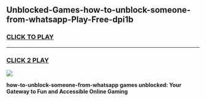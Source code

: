 
## Unblocked-Games-how-to-unblock-someone-from-whatsapp-Play-Free-dpi1b
<h3>
<a href="https://premium76.site?title=how-to-unblock-someone-from-whatsapp&ref=20M">CLICK TO PLAY</a></h3>
<hr>

<h3>
<a href="https://premium76.site?title=how-to-unblock-someone-from-whatsapp&ref=20M">CLICK 2 PLAY</a>
  
</h3>

<a href="https://premium76.site?title=how-to-unblock-someone-from-whatsapp&ref=19M"><img src="https://clearcache.store/games.png"></a>


**how-to-unblock-someone-from-whatsapp games unblocked: Your Gateway to Fun and Accessible Online Gaming**
